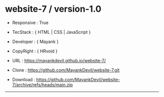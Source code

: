 # website-7 / version-1.0

- Responsive : True

- TecStack : { HTML | CSS | JavaScript }

- Developer : { Mayank }

- CopyRight : { HRvoid }

- URL : https://mayankdevil.github.io/website-7/

- Clone : https://github.com/MayankDevil/website-7.git

- Download : https://github.com/MayankDevil/website-7/archive/refs/heads/main.zip

---


